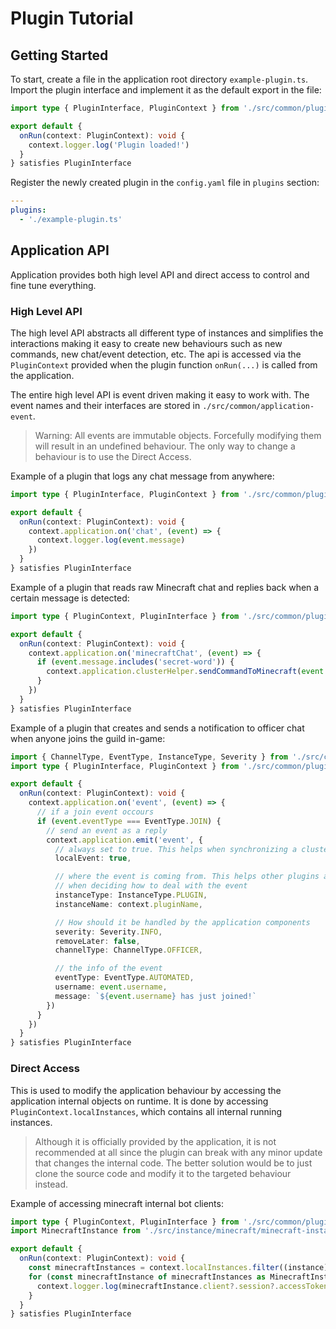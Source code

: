 # Plugin Tutorial

## Getting Started

To start, create a file in the application root directory `example-plugin.ts`.  
Import the plugin interface and implement it as the default export in the file:

```typescript
import type { PluginInterface, PluginContext } from './src/common/plugins.js'

export default {
  onRun(context: PluginContext): void {
    context.logger.log('Plugin loaded!')
  }
} satisfies PluginInterface
```

Register the newly created plugin in the `config.yaml` file in `plugins` section:

```yaml
---
plugins:
  - './example-plugin.ts'
```

## Application API

Application provides both high level API and direct access to control and fine tune everything.

### High Level API

The high level API abstracts all different type of instances and simplifies the interactions making it easy to create
new behaviours such as new commands, new chat/event detection, etc.
The api is accessed via the `PluginContext` provided when the plugin function `onRun(...)` is called from the
application.

The entire high level API is event driven making it easy to work with. The event names and their interfaces are stored
in `./src/common/application-event`.

> Warning: All events are immutable objects. Forcefully modifying them will result in an undefined behaviour.
> The only way to change a behaviour is to use the Direct Access.

Example of a plugin that logs any chat message from anywhere:

```typescript
import type { PluginInterface, PluginContext } from './src/common/plugins.js'

export default {
  onRun(context: PluginContext): void {
    context.application.on('chat', (event) => {
      context.logger.log(event.message)
    })
  }
} satisfies PluginInterface
```

Example of a plugin that reads raw Minecraft chat and replies back when a certain message is detected:

```typescript
import type { PluginContext, PluginInterface } from './src/common/plugins'

export default {
  onRun(context: PluginContext): void {
    context.application.on('minecraftChat', (event) => {
      if (event.message.includes('secret-word')) {
        context.application.clusterHelper.sendCommandToMinecraft(event.instanceName, 'secret response!')
      }
    })
  }
} satisfies PluginInterface
```

Example of a plugin that creates and sends a notification to officer chat when anyone joins the guild in-game:

```typescript
import { ChannelType, EventType, InstanceType, Severity } from './src/common/application-event.js'
import type { PluginInterface, PluginContext } from './src/common/plugins.js'

export default {
  onRun(context: PluginContext): void {
    context.application.on('event', (event) => {
      // if a join event occours
      if (event.eventType === EventType.JOIN) {
        // send an event as a reply
        context.application.emit('event', {
          // always set to true. This helps when synchronizing a cluster of applications
          localEvent: true,

          // where the event is coming from. This helps other plugins and application components
          // when deciding how to deal with the event
          instanceType: InstanceType.PLUGIN,
          instanceName: context.pluginName,

          // How should it be handled by the application components
          severity: Severity.INFO,
          removeLater: false,
          channelType: ChannelType.OFFICER,

          // the info of the event
          eventType: EventType.AUTOMATED,
          username: event.username,
          message: `${event.username} has just joined!`
        })
      }
    })
  }
} satisfies PluginInterface
```

### Direct Access

This is used to modify the application behaviour by accessing the application internal objects on runtime.
It is done by accessing `PluginContext.localInstances`, which contains all internal running instances.

> Although it is officially provided by the application, it is not recommended at all
> since the plugin can break with any minor update that changes the internal code.
> The better solution would be to just clone the source code and modify it to the targeted behaviour instead.

Example of accessing minecraft internal bot clients:

```typescript
import type { PluginContext, PluginInterface } from './src/common/plugins.js'
import MinecraftInstance from './src/instance/minecraft/minecraft-instance.js'

export default {
  onRun(context: PluginContext): void {
    const minecraftInstances = context.localInstances.filter((instance) => instance instanceof MinecraftInstance)
    for (const minecraftInstance of minecraftInstances as MinecraftInstance[]) {
      context.logger.log(minecraftInstance.client?.session?.accessToken ?? 'not found')
    }
  }
} satisfies PluginInterface
```
